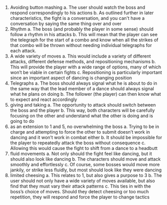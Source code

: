 1)	Avoiding button mashing
a.	The user should watch the boss and respond correspondingly to his actions
b.	As outlined further in later characteristics, the fight is a conversation, and you can't have a conversation by saying the same thing over and over
2)	Rhythm
a.	The boss (and probably the player in some sense) should follow a rhythm in his attacks
b.	This will mean that the player can see the telegraph for the start of a combo and know when all the strikes of that combo will be thrown without needing individual telegraphs for each attack.
3)	A wide variety of moves
a.	This would include a variety of different attacks, different defense methods, and repositioning mechanisms
b.	This will provide the player with a wide range of options, many of which won’t be viable in certain fights
c.	Repositioning is particularly important since an important aspect of dancing is changing position
4)	Telegraphs
a.	The boss should always signal what he is about to do in the same way that the lead member of a dance should always signal what he plans on doing
b.	The follower (the player) can then know what to expect and react accordingly
5)	giving and taking
a.	The opportunity to attack should switch between the boss and the player
b.	This way, both characters will be carefully focusing on the other and understand what the other is doing and is going to do
6)	as an extension to 1 and 5, no overwhelming the boss
a.	Trying to be in charge and attempting to force the other to submit doesn’t work in dancing and it won’t work in combat either
b.	It should be impossible for the player to repeatedly attack the boss without consequence
c.	Allowing this would cause the fight to shift from a dance to a headbutt
7)	fluid movements
a.	Not only should the fight feel like dancing, but it should also look like dancing
b.	The characters should move and attack smoothly and effortlessly
c.	Of course, some bosses would move more jankily, or strike less fluidly, but most should look like they were dancing
8)	limited cheesing
a.	This relates to 1, but also gives a purpose to 3
b.	The user should not only have a wide variety of moves available, but also find that they must vary their attack patterns
c.	This ties in with the boss’s choice of moves. Should they detect cheesing or too much repetition, they will respond and force the player to change tactics
